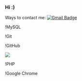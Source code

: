 ### Hi :)

Ways to contact me:
[![Gmail Badge](https://img.shields.io/badge/-seyferseed@gmail.com-c14438?style=flat-square&logo=Gmail&logoColor=white&link=mailto:d.shved.wrk@gmail.com)](d.shved.wrk@gmail.com)
<!-- [![Linkedin Badge](https://img.shields.io/badge/-LinkedIn-blue?style=flat-square&logo=Linkedin&logoColor=white&link=https://www.linkedin.com/in/seyfer/)]() -->


<!-- <img alt="Nodejs" src="https://img.shields.io/badge/-Nodejs-43853d?style=flat-square&logo=Node.js&logoColor=white" /> -->

<!-- !Redis -->
<!-- !PostgreSQL -->
!MySQL 


!Git 

!GitHub 

<!-- <img alt="Docker" src="https://img.shields.io/badge/-Docker-46a2f1?style=flat-square&logo=docker&logoColor=white" /> -->

<!-- <img alt="npm" src="https://img.shields.io/badge/-NPM-CB3837?style=flat-square&logo=npm&logoColor=white" /> -->

<!-- <img src="https://img.shields.io/badge/-Slack-E01563?style=flat-square&logo=Slack&logoColor=white"/> -->

<img src="https://img.shields.io/badge/-Laravel-F55247?style=flat-square&logo=Laravel&logoColor=white"/>
 
<!-- <img src="https://img.shields.io/badge/-WebPack-1C78C0?style=flat-square&logo=WebPack&logoColor=white"/> --> 
 
<!-- !VS Code -->
 
<!-- !Apache2 -->
 
!PHP
 
<!-- !MariaDB --> 
 
!Google Chrome
